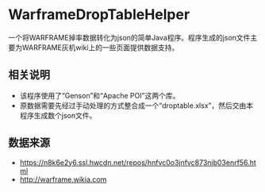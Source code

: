 # WarframeDropTableHelper
一个将WARFRAME掉率数据转化为json的简单Java程序。程序生成的json文件主要为WARFRAME灰机wiki上的一些页面提供数据支持。

## 相关说明
* 该程序使用了“Genson”和“Apache POI”这两个库。
* 原数据需要先经过手动处理的方式整合成一个“droptable.xlsx”，然后交由本程序生成数个json文件。

## 数据来源
* https://n8k6e2y6.ssl.hwcdn.net/repos/hnfvc0o3jnfvc873njb03enrf56.html
* http://warframe.wikia.com

